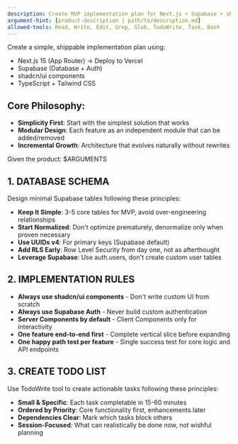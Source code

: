 ```yaml
---
description: Create MVP implementation plan for Next.js + Supabase + shadcn/ui stack
argument-hint: [product-description | path/to/description.md]
allowed-tools: Read, Write, Edit, Grep, Glob, TodoWrite, Task, Bash
---
```


Create a simple, shippable implementation plan using:
- Next.js 15 (App Router) → Deploy to Vercel
- Supabase (Database + Auth)
- shadcn/ui components
- TypeScript + Tailwind CSS

## Core Philosophy:
- **Simplicity First**: Start with the simplest solution that works
- **Modular Design**: Each feature as an independent module that can be added/removed
- **Incremental Growth**: Architecture that evolves naturally without rewrites

Given the product: $ARGUMENTS

## 1. DATABASE SCHEMA
Design minimal Supabase tables following these principles:
- **Keep It Simple**: 3-5 core tables for MVP, avoid over-engineering relationships
- **Start Normalized**: Don't optimize prematurely, denormalize only when proven necessary
- **Use UUIDs v4**: For primary keys (Supabase default)
- **Add RLS Early**: Row Level Security from day one, not as afterthought
- **Leverage Supabase**: Use auth.users, don't create custom user tables

## 2. IMPLEMENTATION RULES
- **Always use shadcn/ui components** - Don't write custom UI from scratch
- **Always use Supabase Auth** - Never build custom authentication
- **Server Components by default** - Client Components only for interactivity
- **One feature end-to-end first** - Complete vertical slice before expanding
- **One happy path test per feature** - Single success test for core logic and API endpoints

## 3. CREATE TODO LIST
Use TodoWrite tool to create actionable tasks following these principles:
- **Small & Specific**: Each task completable in 15-60 minutes
- **Ordered by Priority**: Core functionality first, enhancements later
- **Dependencies Clear**: Mark which tasks block others
- **Session-Focused**: What can realistically be done now, not wishful planning